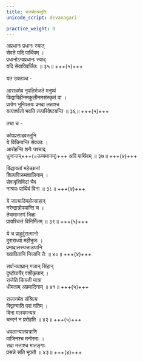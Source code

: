 ```yaml
---
title: राजसेवास्तुतिः
unicode_script: devanagari

practice_weight: 0
---
```


अप्रधानः प्रधानः स्यात्  
सेवते यदि पार्थिवम् ।  
प्रधानोऽप्यप्रधानः स्याद्  
यदि सेवाविवर्जितः ॥ ३५॥ +++(५)+++

यत उक्तञ्च -

आसन्नमेव नृपतिर्भजते मनुष्यं  
विद्याविहीनमकुलीनमसंस्कृतं वा ।  
प्रायेण भूमिपतयः प्रमदा लताश्च  
यत्पार्श्वतो भवति तत्परिवेष्टयन्ति ॥ ३६॥ +++(५)+++

तथा च -

कोपप्रसादवस्तूनि  
ये विचिन्वन्ति सेवकाः ।  
आरोहन्ति शनैः पश्चाद्  
धुन्वन्तम्+++(=कम्पमानम्)+++ अपि पार्थिवम् ॥ ३७॥ +++(४)+++

विद्यावतां महेच्छानां  
शिल्पविक्रमशालिनाम् ।  
सेवावृत्तिविदां चैव  
नाश्रयः पार्थिवं विना ॥ ३८॥ +++(४)+++

ये जात्यादिमहोत्साहान्  
नरेन्द्रान्नोपयान्ति च ।  
तेषामामरणं भिक्षा  
प्रायश्चित्तं विनिर्मितम् ॥ ३९॥ +++(५)+++

ये च प्राहुर्दुरात्मानो  
दुराराध्या महीभुजः ।  
प्रमादालस्यजाड्यानि  
ख्यापितानि निजानि तैः ॥ ४०॥ +++(४)+++

सर्पान्व्याघ्रान् गजान् सिंहान्  
दृष्टोपायैर् वशीकृतान् ।  
राजेति कियती मात्रा  
धीमताम् अप्रमादिनाम् ॥ ४१॥ +++(५)+++

राजानमेव संश्रित्य  
विद्वान्याति परां गतिम् ।  
विना मलयमन्यत्र  
चन्दनं न प्ररोहति ॥ ४२॥ +++(५)+++

धवलान्यातपत्राणि  
वाजिनश्च मनोरमाः ।  
सदा मत्ताश्च मातङ्गाः  
प्रसन्ने सति भूपतौ ॥ ४३॥ +++(४)+++